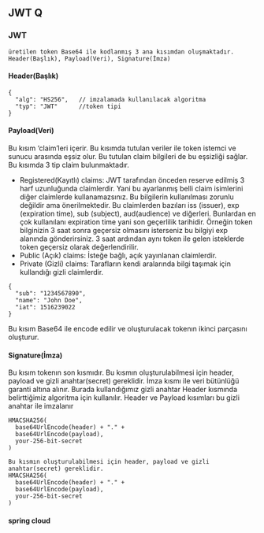 ## JWT Q

### JWT
```
üretilen token Base64 ile kodlanmış 3 ana kısımdan oluşmaktadır. Header(Başlık), Payload(Veri), Signature(İmza) 
```
#### Header(Başlık)
```
{
  "alg": "HS256",   // imzalamada kullanılacak algoritma
  "typ": "JWT"      //token tipi
}

```
#### Payload(Veri)

Bu kısım ‘claim’leri içerir. Bu kısımda tutulan veriler ile token istemci ve sunucu arasında eşsiz olur. Bu tutulan claim bilgileri de bu eşsizliği sağlar. Bu kısımda 3 tip claim bulunmaktadır.
- Registered(Kayıtlı) claims: JWT tarafından önceden reserve edilmiş 3 harf uzunluğunda claimlerdir. Yani bu ayarlanmış belli claim isimlerini diğer claimlerde kullanamazsınız. Bu bilgilerin kullanılması zorunlu değildir ama önerilmektedir. Bu claimlerden bazıları iss (issuer), exp (expiration time), sub (subject), aud(audience) ve diğerleri. Bunlardan en çok kullanılanı expiration time yani son geçerlilik tarihidir. Örneğin token bilginizin 3 saat sonra geçersiz olmasını isterseniz bu bilgiyi exp alanında gönderirsiniz. 3 saat ardından aynı token ile gelen isteklerde token geçersiz olarak değerlendirilir.
- Public (Açık) claims: İsteğe bağlı, açık yayınlanan claimlerdir.
- Private (Gizli) claims: Tarafların kendi aralarında bilgi taşımak için kullandığı gizli claimlerdir.

```
{
  "sub": "1234567890",
  "name": "John Doe",
  "iat": 1516239022
}
```
Bu kısım Base64 ile encode edilir ve oluşturulacak tokenın ikinci parçasını oluşturur.

#### Signature(İmza) 
Bu kısım tokenın son kısmıdır. Bu kısmın oluşturulabilmesi için header, payload ve gizli anahtar(secret) gereklidir. İmza kısmı ile veri bütünlüğü garanti altına alınır. Burada kullandığımız gizli anahtar Header kısmında belirttiğimiz algoritma için kullanılır. Header ve Payload kısımları bu gizli anahtar ile imzalanır
```
HMACSHA256(
  base64UrlEncode(header) + "." +
  base64UrlEncode(payload),
  your-256-bit-secret
)

Bu kısmın oluşturulabilmesi için header, payload ve gizli anahtar(secret) gereklidir.
HMACSHA256(
  base64UrlEncode(header) + "." +
  base64UrlEncode(payload),
  your-256-bit-secret
)
```

#### spring cloud
```

```
####
```

```
####
```

```

